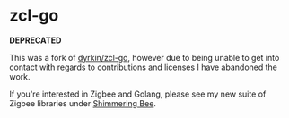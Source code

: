 # zcl-go

**DEPRECATED**

This was a fork of [dyrkin/zcl-go](https://github.com/dyrkin/zcl-go), however
due to being unable to get into contact with regards to contributions and licenses
I have abandoned the work.

If you're interested in Zigbee and Golang, please see my new suite of Zigbee
libraries under [Shimmering Bee](https://github.com/shimmeringbee).